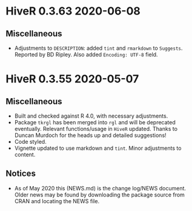 # HiveR 0.3.63 2020-06-08
## Miscellaneous
* Adjustments to `DESCRIPTION`: added `tint` and `rmarkdown` to `Suggests`.  Reported by BD Ripley.  Also added `Encoding: UTF-8` field.

# HiveR 0.3.55 2020-05-07
## Miscellaneous
* Built and checked against R 4.0, with necessary adjustments.
* Package `tkrgl` has been merged into `rgl` and will be deprecated eventually.  Relevant functions/usage in `HiveR` updated.  Thanks to Duncan Murdoch for the heads up and detailed suggestions!
* Code styled.
* Vignette updated to use markdown and `tint`.  Minor adjustments to content.

## Notices
* As of May 2020 this (NEWS.md) is the change log/NEWS document.  Older news may be found by downloading the package source from CRAN and locating the NEWS file.
